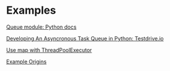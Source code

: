 # Examples

[Queue module: Python docs](https://docs.python.org/3/library/queue.html#module-queue)

[Developing An Asyncronous Task Queue in Python: Testdrive.io](https://testdriven.io/blog/developing-an-asynchronous-task-queue-in-python/)

[Use map with ThreadPoolExecutor](https://superfastpython.com/threadpoolexecutor-map/)

[Example Origins](https://stackoverflow.com/questions/54376090/how-to-push-items-off-of-asyncio-priorityqueue-when-it-is-at-maxsize-and-i-put)